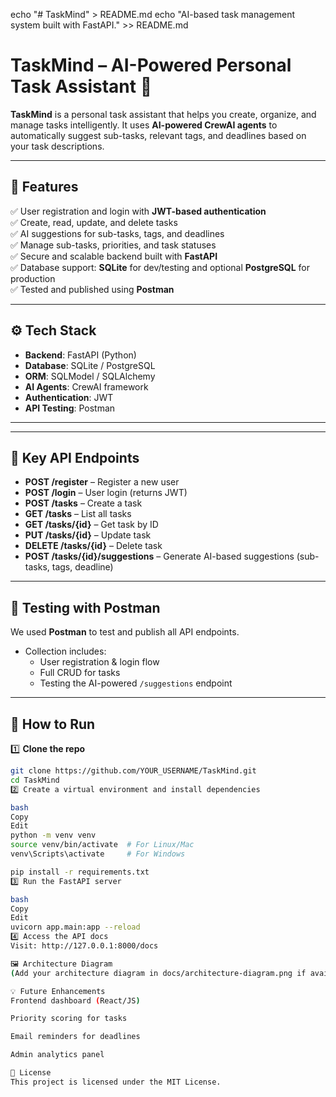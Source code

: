echo "# TaskMind" > README.md
echo "AI-based task management system built with FastAPI." >> README.md
# TaskMind – AI-Powered Personal Task Assistant 🚀

**TaskMind** is a personal task assistant that helps you create, organize, and manage tasks intelligently. It uses **AI-powered CrewAI agents** to automatically suggest sub-tasks, relevant tags, and deadlines based on your task descriptions.

---

## 🌟 Features

✅ User registration and login with **JWT-based authentication**  
✅ Create, read, update, and delete tasks  
✅ AI suggestions for sub-tasks, tags, and deadlines  
✅ Manage sub-tasks, priorities, and task statuses  
✅ Secure and scalable backend built with **FastAPI**  
✅ Database support: **SQLite** for dev/testing and optional **PostgreSQL** for production  
✅ Tested and published using **Postman**

---

## ⚙️ Tech Stack

- **Backend**: FastAPI (Python)
- **Database**: SQLite / PostgreSQL
- **ORM**: SQLModel / SQLAlchemy
- **AI Agents**: CrewAI framework
- **Authentication**: JWT
- **API Testing**: Postman

---


---

## 🔑 Key API Endpoints

- **POST /register** – Register a new user  
- **POST /login** – User login (returns JWT)  
- **POST /tasks** – Create a task  
- **GET /tasks** – List all tasks  
- **GET /tasks/{id}** – Get task by ID  
- **PUT /tasks/{id}** – Update task  
- **DELETE /tasks/{id}** – Delete task  
- **POST /tasks/{id}/suggestions** – Generate AI-based suggestions (sub-tasks, tags, deadline)  

---

## 🧪 Testing with Postman

We used **Postman** to test and publish all API endpoints.  
- Collection includes:
  - User registration & login flow
  - Full CRUD for tasks
  - Testing the AI-powered `/suggestions` endpoint

---

## 🚀 How to Run

1️⃣ **Clone the repo**  
```bash
git clone https://github.com/YOUR_USERNAME/TaskMind.git
cd TaskMind
2️⃣ Create a virtual environment and install dependencies

bash
Copy
Edit
python -m venv venv
source venv/bin/activate  # For Linux/Mac
venv\Scripts\activate     # For Windows

pip install -r requirements.txt
3️⃣ Run the FastAPI server

bash
Copy
Edit
uvicorn app.main:app --reload
4️⃣ Access the API docs
Visit: http://127.0.0.1:8000/docs

🖼️ Architecture Diagram
(Add your architecture diagram in docs/architecture-diagram.png if available)

💡 Future Enhancements
Frontend dashboard (React/JS)

Priority scoring for tasks

Email reminders for deadlines

Admin analytics panel

📄 License
This project is licensed under the MIT License.

